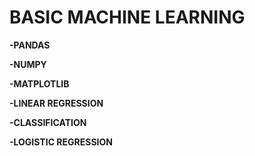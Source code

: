 <h1><strong> BASIC MACHINE LEARNING </strong> </h1>
<p> <strong> -PANDAS </strong></p>
<p> <strong>-NUMPY </strong></p>
<p> <strong> -MATPLOTLIB </strong></p>
<p> <strong> -LINEAR REGRESSION </strong></p>
<p> <strong> -CLASSIFICATION </strong></p>
<p> <strong> -LOGISTIC REGRESSION </strong></p>
